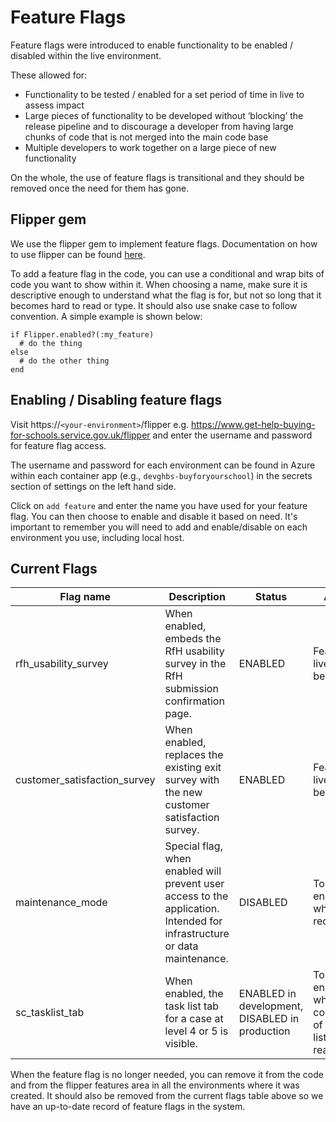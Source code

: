 # Feature Flags
Feature flags were introduced to enable functionality to be enabled / disabled within the live environment.

These allowed for:
- Functionality to be tested  / enabled for a set period of time in live to assess impact
- Large pieces of functionality to be developed without ‘blocking’ the release pipeline and to discourage a developer from having large chunks of code that is not merged into the main code base
- Multiple developers to work together on a large piece of new functionality 

On the whole, the use of feature flags is transitional and they should be removed once the need for them has gone.

## Flipper gem
We use the flipper gem to implement feature flags. Documentation on how to use flipper can be found [here](https://www.flippercloud.io/docs/introduction).

To add a feature flag in the code, you can use a conditional and wrap bits of code you want to show within it. When choosing a name, make sure it is descriptive enough to understand what the flag is for, but not so long that it becomes hard to read or type. It should also use snake case to follow convention. A simple example is shown below:
```
if Flipper.enabled?(:my_feature)
  # do the thing
else
  # do the other thing
end
``` 

## Enabling / Disabling feature flags
Visit https://`<your-environment>`/flipper e.g. https://www.get-help-buying-for-schools.service.gov.uk/flipper and enter the username and password for feature flag access.

The username and password for each environment can be found in Azure within each container app (e.g., `devghbs-buyforyourschool`) in the secrets section of settings on the left hand side.

Click on `add feature` and enter the name you have used for your feature flag. You can then choose to enable and disable it based on need. It's important to remember you will need to add and enable/disable on each environment you use, including local host. 

## Current Flags
|Flag name|Description|Status|Actions|
|--|--|--|--|
|rfh_usability_survey|When enabled, embeds the RfH usability survey in the RfH submission confirmation page.|ENABLED|Feature now live, flag to be removed|
|customer_satisfaction_survey|When enabled, replaces the existing exit survey with the new customer satisfaction survey.|ENABLED|Feature now live, flag to be removed|
|maintenance_mode|Special flag, when enabled will prevent user access to the application. Intended for infrastructure or data maintenance.|DISABLED|To be enabled when required|
|sc_tasklist_tab|When enabled, the task list tab for a case at level 4 or 5 is visible.|ENABLED in development, DISABLED in production|To be enabled when all components of the task list are ready|

When the feature flag is no longer needed, you can remove it from the code and from the flipper features area in all the environments where it was created. It should also be removed from the current flags table above so we have an up-to-date record of feature flags in the system.